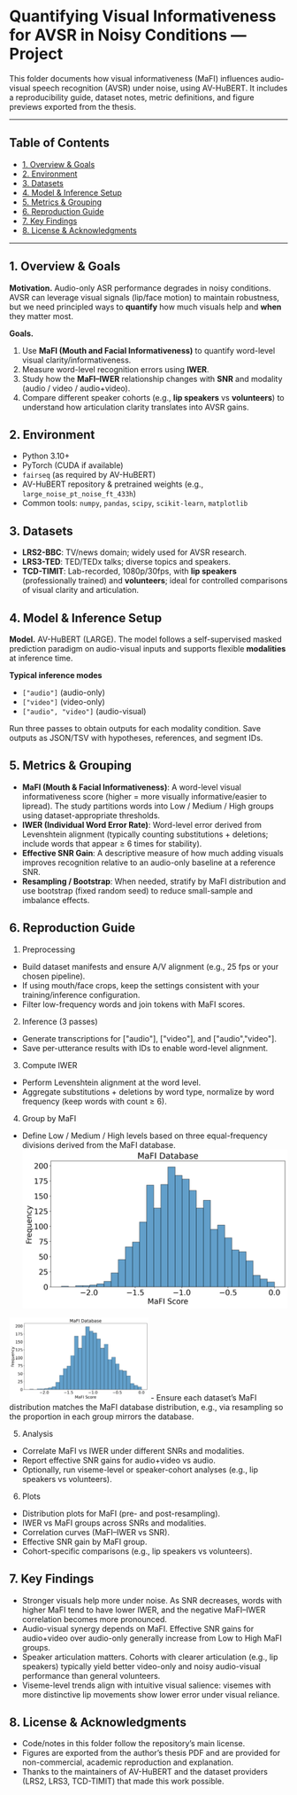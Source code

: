 # Quantifying Visual Informativeness for AVSR in Noisy Conditions — Project

This folder documents how visual informativeness (MaFI) influences audio-visual speech recognition (AVSR) under noise, using AV-HuBERT. It includes a reproducibility guide, dataset notes, metric definitions, and figure previews exported from the thesis.

---

## Table of Contents
- [1. Overview & Goals](#1-overview--goals)
- [2. Environment](#2-environment)
- [3. Datasets](#3-datasets)
- [4. Model & Inference Setup](#4-model--inference-setup)
- [5. Metrics & Grouping](#5-metrics--grouping)
- [6. Reproduction Guide](#6-reproduction-guide)
- [7. Key Findings](#7-key-findings-high-level)
- [8. License & Acknowledgments](#8-license--acknowledgments)

---

## 1. Overview & Goals

**Motivation.** Audio-only ASR performance degrades in noisy conditions. AVSR can leverage visual signals (lip/face motion) to maintain robustness, but we need principled ways to **quantify** how much visuals help and **when** they matter most.

**Goals.**
1. Use **MaFI (Mouth and Facial Informativeness)** to quantify word-level visual clarity/informativeness.
2. Measure word-level recognition errors using **IWER**.
3. Study how the **MaFI–IWER** relationship changes with **SNR** and modality (audio / video / audio+video).
4. Compare different speaker cohorts (e.g., **lip speakers** vs **volunteers**) to understand how articulation clarity translates into AVSR gains.

## 2. Environment

- Python 3.10+
- PyTorch (CUDA if available)
- `fairseq` (as required by AV-HuBERT)
- AV-HuBERT repository & pretrained weights (e.g., `large_noise_pt_noise_ft_433h`)
- Common tools: `numpy`, `pandas`, `scipy`, `scikit-learn`, `matplotlib`

## 3. Datasets

- **LRS2-BBC**: TV/news domain; widely used for AVSR research.
- **LRS3-TED**: TED/TEDx talks; diverse topics and speakers.
- **TCD-TIMIT**: Lab-recorded, 1080p/30fps, with **lip speakers** (professionally trained) and **volunteers**; ideal for controlled comparisons of visual clarity and articulation.

## 4. Model & Inference Setup

**Model.** AV-HuBERT (LARGE). The model follows a self-supervised masked prediction paradigm on audio-visual inputs and supports flexible **modalities** at inference time.

**Typical inference modes**
- `["audio"]` (audio-only)
- `["video"]` (video-only)
- `["audio", "video"]` (audio-visual)

Run three passes to obtain outputs for each modality condition. Save outputs as JSON/TSV with hypotheses, references, and segment IDs.

## 5. Metrics & Grouping
-	**MaFI (Mouth & Facial Informativeness)**:
  A word-level visual informativeness score (higher = more visually informative/easier to lipread). The study partitions words into Low / Medium / High groups using dataset-appropriate thresholds.
- **IWER (Individual Word Error Rate)**:
  Word-level error derived from Levenshtein alignment (typically counting substitutions + deletions; include words that appear ≥ 6 times for stability).
- **Effective SNR Gain**:
  A descriptive measure of how much adding visuals improves recognition relative to an audio-only baseline at a reference SNR.
- **Resampling / Bootstrap**:
  When needed, stratify by MaFI distribution and use bootstrap (fixed random seed) to reduce small-sample and imbalance effects.

## 6. Reproduction Guide
1. Preprocessing
- Build dataset manifests and ensure A/V alignment (e.g., 25 fps or your chosen pipeline).
- If using mouth/face crops, keep the settings consistent with your training/inference configuration.
- Filter low-frequency words and join tokens with MaFI scores.
  
2. Inference (3 passes)
- Generate transcriptions for ["audio"], ["video"], and ["audio","video"].
- Save per-utterance results with IDs to enable word-level alignment.
  
3. Compute IWER
- Perform Levenshtein alignment at the word level.
- Aggregate substitutions + deletions by word type, normalize by word frequency (keep words with count ≥ 6).
  
4. Group by MaFI
- Define Low / Medium / High levels based on three equal-frequency divisions derived from the MaFI database.
![Distribution of MaFI Scores in MaFI Database](assets/MaFIDatabase.png)
<img src="assets/MaFIDatabase.png" width="50%" />
- Ensure each dataset’s MaFI distribution matches the MaFI database distribution, e.g., via resampling so the proportion in each group mirrors the database.
  
5. Analysis
- Correlate MaFI vs IWER under different SNRs and modalities.
- Report effective SNR gains for audio+video vs audio.
- Optionally, run viseme-level or speaker-cohort analyses (e.g., lip speakers vs volunteers).
  
6.	Plots
- Distribution plots for MaFI (pre- and post-resampling).
- IWER vs MaFI groups across SNRs and modalities.
- Correlation curves (MaFI–IWER vs SNR).
- Effective SNR gain by MaFI group.
- Cohort-specific comparisons (e.g., lip speakers vs volunteers).

## 7. Key Findings
- Stronger visuals help more under noise. As SNR decreases, words with higher MaFI tend to have lower IWER, and the negative MaFI–IWER correlation becomes more pronounced.
- Audio-visual synergy depends on MaFI. Effective SNR gains for audio+video over audio-only generally increase from Low to High MaFI groups.
- Speaker articulation matters. Cohorts with clearer articulation (e.g., lip speakers) typically yield better video-only and noisy audio-visual performance than general volunteers.
- Viseme-level trends align with intuitive visual salience: visemes with more distinctive lip movements show lower error under visual reliance.

## 8. License & Acknowledgments
- Code/notes in this folder follow the repository’s main license.
- Figures are exported from the author’s thesis PDF and are provided for non-commercial, academic reproduction and explanation.
- Thanks to the maintainers of AV-HuBERT and the dataset providers (LRS2, LRS3, TCD-TIMIT) that made this work possible.
